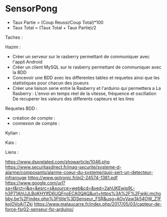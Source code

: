 # SensorPong

- Taux Partie = (Coup Reussi/Coup Total)*100
- Taux Total = (Taux Total + Taux Partie)/2

Taches :

Hazim : 
- Créer un serveur sur le rasberry permettant de communiquer avec l'appli Android
- Créer un client MySQL sur le rasberry permettant de communiquer avec la BDD
- Concevoir une BDD avec les differentes tables et requetes ainsi que les statistiques pour chacun des joueurs
- Créer une liaison serie entre la Rasberry et l'arduino qui permettera a La Rasberry :
	L'envoi en temps réel de la vitesse, fréquence et oscillation 
	De recuperer les valeurs des differents capteurs et les lires

Requetes BDD :
- création de compte :
- connexion de compte :


Kylian :


Kais :


Liens : 

https://www.dsprelated.com/showarticle/1046.php
https://www.securitasdirect.fr/mag-securite/systeme-d-alarme/composants/alarme-coeur-du-systeme/quoi-sert-un-detecteur-infrarouge
https://www.gotronic.fr/pj2-24574-1381.pdf
https://www.google.com/url?sa=t&rct=j&q=&esrc=s&source=web&cd=&ved=2ahUKEwjp9L-h3P71AhUJLBoKHYIfD6UQFnoECA0QAQ&url=https%3A%2F%2Fwiki.mchobby.be%2Findex.php%3Ftitle%3DSenseur_FSR&usg=AOvVaw3k54OW_Z1FkojOVoAjTZki
https://www.mataucarre.fr/index.php/2017/05/03/capteur-de-force-fsr02-senseur-fsr-arduino/
